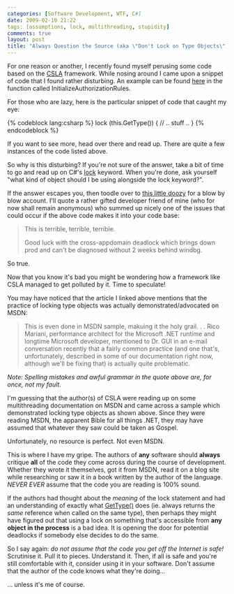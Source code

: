 ```yaml
---
categories: [Software Development, WTF, C#]
date: 2009-02-10 21:22
tags: [assumptions, lock, multithreading, stupidity]
comments: true
layout: post
title: "Always Question the Source (aka \"Don't Lock on Type Objects\")"
---
```

For one reason or another, I recently found myself perusing some code based on the [CSLA][] framework. While nosing around I came upon a snippet of code that I found rather disturbing. An example can be found [here][BusinessBase.cs] in the function called InitializeAuthorizationRules.

For those who are lazy, here is the particular snippet of code that caught my eye:

<!--more-->

{% codeblock lang:csharp %}
lock (this.GetType())
{
  // .. stuff ..
}
{% endcodeblock %}

If you want to see more, head over there and read up. There are quite a few instances of the code listed above.

So why is this disturbing? If you're not sure of the answer, take a bit of time to go and read up on C#'s [lock][] keyword. When you're done, ask yourself "what kind of object should I be using alongside the lock keyword?".

If the answer escapes you, then toodle over to [this little doozy][LockBad] for a blow by blow account. I'll quote a rather gifted developer friend of mine (who for now shall remain anonymous) who summed up nicely one of the issues that could occur if the above code makes it into your code base:

> This is terrible, terrible, terrible.
> 
> Good luck with the cross-appdomain deadlock which brings down prod and can't be diagnosed without 2 weeks behind windbg.

So true.

Now that you know it's bad you might be wondering how a framework like CSLA managed to get polluted by it. Time to speculate!

You may have noticed that the article I linked above mentions that the practice of locking type objects was actually demonstrated/advocated on MSDN:

> This is even done in MSDN sample, makuing it the holy grail.
> .
> .
> Rico Mariani, performance architect for the Microsoft .NET runtime and longtime Microsoft developer, mentioned to Dr. GUI in an e-mail conversation recently that a fairly common practice (and one that's, unfortunately, described in some of our documentation right now, although we'll be fixing that) is actually quite problematic.

_Note: Spelling mistakes and awful grammar in the quote above are, for once, not my fault._

I'm guessing that the author(s) of CSLA were reading up on some multithreading documentation on MSDN and came across a sample which demonstrated locking type objects as shown above. Since they were reading MSDN, the apparent Bible for all things .NET, they may have assumed that whatever they saw could be taken as Gospel.

Unfortunately, no resource is perfect. Not even MSDN.

This is where I have my gripe. The authors of **any** software should **always** critique **all** of the code they come across during the course of development. Whether they wrote it themselves, got it from MSDN, read it on a blog site while researching or saw it in a book written by the author of the language. _NEVER EVER_ assume that the code you are reading is 100% sound.

If the authors had thought about the _meaning_ of the lock statement and had an understanding of exactly what [GetType()][GetType] does (ie. always returns the _same_ reference when called on the same type), then perhaps they might have figured out that using a lock on something that's accessible from **any object in the process** is a bad idea. It is opening the door for potential deadlocks if somebody else decides to do the same.

So I say again: _do not assume that the code you get off the Internet is safe!_ Scrutinise it. Pull it to pieces. Understand it. Then, if all is safe and you're still comfortable with it, consider using it in your software. Don't assume that the author of the code knows what they're doing...

... unless it's me of course.

[CSLA]: http://www.lhotka.net/cslanet/ "CSLA"
[BusinessBase.cs]: http://www.lhotka.net/cslacvs/viewvc.cgi/trunk/cslacs/Csla/Core/BusinessBase.cs?revision=3690&view=markup "BusinessBase.cs"
[lock]: http://msdn.microsoft.com/en-us/library/c5kehkcz.aspx "lock Statement (C# reference)"
[LockBad]: http://www.mail-archive.com/bdotnet@groups.msn.com/msg06816.html "Why lock(typeof(ClassName)) or SyncLock GetType(ClassName) is Bad"
[GetType]: http://msdn.microsoft.com/en-us/library/system.object.gettype.aspx "Object.GetType Method"
